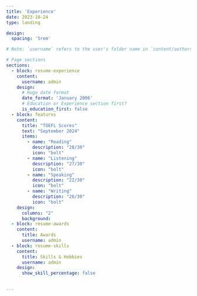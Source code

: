 ```yaml
---
title: 'Experience'
date: 2023-10-24
type: landing

design:
  spacing: '5rem'

# Note: `username` refers to the user's folder name in `content/authors/`

# Page sections
sections:
  - block: resume-experience
    content:
      username: admin
    design:
      # Hugo date format
      date_format: 'January 2006'
      # Education or Experience section first?
      is_education_first: false
  - block: features
    content:
      title: "TOEFL Scores"
      text: "September 2024"
      items:
        - name: "Reading"
          description: "28/30"
          icon: "bolt"
        - name: "Listening"
          description: "27/30"
          icon: "bolt"
        - name: "Speaking"
          description: "22/30"
          icon: "bolt"
        - name: "Writing"
          description: "26/30"
          icon: "bolt"
    design:
      columns: "2"
      background:
  - block: resume-awards
    content:
      title: Awards
      username: admin
  - block: resume-skills
    content:
      title: Skills & Hobbies
      username: admin
    design:
      show_skill_percentage: false

  
---
```

